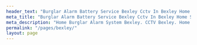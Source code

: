 ```yaml
---
header_text: "Burglar Alarm Battery Service Bexley Cctv In Bexley Home Security"
meta_title: "Burglar Alarm Battery Service Bexley Cctv In Bexley Home Security"
meta_description: "Home Burglar Alarm System Bexley. CCTV Bexley. Home Security System, Burglar Alarm Service Battery. Alarm Company Near Me Bexley. Alarm Battery 020 8302 4065"
permalink: "/pages/bexley/"
layout: page
---
```


